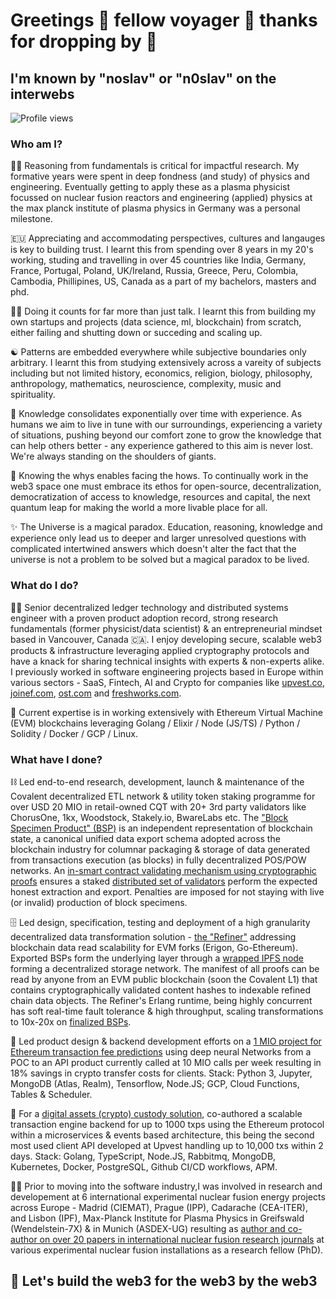 # Greetings 🤝 fellow voyager 🤹 thanks for dropping by 🚗

## I'm known by "noslav" or "n0slav" on the interwebs

![Profile views](https://komarev.com/ghpvc/?username=noslav)

### Who am I?

🕵️‍♂️ Reasoning from fundamentals is critical for impactful research. My formative years were spent in deep fondness (and study) of physics and engineering. Eventually getting to apply these as a plasma physicist focussed on nuclear fusion reactors and engineering (applied) physics at the max planck institute of plasma physics in Germany was a personal milestone.


🇪🇺 Appreciating and accommodating perspectives, cultures and langauges is key to building trust. I learnt this from spending over 8 years in my 20's working, studing and travelling in over 45 countries like India, Germany, France, Portugal, Poland, UK/Ireland, Russia, Greece, Peru, Colombia, Cambodia, Phillipines, US, Canada as a part of my bachelors, masters and phd.


🙋‍♂️ Doing it counts for far more than just talk. I learnt this from building my own startups and projects (data science, ml, blockchain) from scratch, either failing and shutting down or succeding and scaling up.


☯️ Patterns are embedded everywhere while subjective boundaries only arbitrary. I learnt this from studying extensively across a vareity of subjects including but not limited history, economics, religion, biology, philosophy, anthropology, mathematics, neuroscience, complexity, music and spirituality.


🪬 Knowledge consolidates exponentially over time with experience. As humans we aim to live in tune with our surroundings, experiencing a variety of situations, pushing beyond our comfort zone to grow the knowledge that can help others better - any experience gathered to this aim is never lost. We're always standing on the shoulders of giants.


🎢 Knowing the whys enables facing the hows. To continually work in the web3 space one must embrace its ethos for open-source, decentralization, democratization of access to knowledge, resources and capital, the next quantum leap for making the world a more livable place for all.


✨ The Universe is a magical paradox. Education, reasoning, knowledge and experience only lead us to deeper and larger unresolved questions with  complicated intertwined answers which doesn't alter the fact that the universe is not a problem to be solved but a magical paradox to be lived.   


### What do I do?

👨‍💻 Senior decentralized ledger technology and distributed systems engineer with a proven product adoption record, strong research fundamentals (former physicist/data scientist) & an entrepreneurial mindset based in Vancouver, Canada 🇨🇦. I enjoy developing secure, scalable web3 products & infrastructure leveraging applied cryptography protocols and have a knack for sharing technical insights with experts & non-experts alike. I previously worked in software engineering projects based in Europe within various sectors - SaaS, Fintech, AI and Crypto for companies like [upvest.co](https://upvest.co), [joinef.com](https://upvest.co), [ost.com](https://github.com/OpenST) and [freshworks.com](https://www.freshworks.com).

🔗 Current expertise is in working extensively with Ethereum Virtual Machine (EVM) blockchains leveraging Golang / Elixir / Node (JS/TS) / Python / Solidity / Docker / GCP / Linux.

### What have I done?

⛓️ Led end-to-end research, development, launch & maintenance of the Covalent decentralized ETL network & utility token staking programme for over USD 20 MIO in retail-owned CQT with 20+ 3rd party validators like ChorusOne, 1kx, Woodstock, Stakely.io, BwareLabs etc. The ["Block Specimen Product" (BSP)](https://github.com/covalenthq/bsp-geth) is an independent representation of blockchain state, a canonical unified data export schema adopted across the blockchain industry for columnar packaging & storage of data generated from transactions execution (as blocks) in fully decentralized POS/POW networks. An [in-smart contract validating mechanism using cryptographic proofs](https://github.com/covalenthq/bsp-staking) ensures a staked [distributed set of validators](https://github.com/covalenthq/bsp-agent) perform the expected honest extraction and export. Penalties are imposed for not staying with live (or invalid) production of block specimens. 
 
🗄️ Led design, specification, testing and deployment of a high granularity decentralized data transformation solution - [the "Refiner"](https://github.com/covalenthq/rudder) addressing blockchain data read scalability for EVM forks (Erigon, Go-Ethereum). Exported BSPs form the underlying layer through a [wrapped IPFS node](https://github.com/covalenthq/ipfs-pinner) forming a decentralized storage network. The manifest of all proofs can be read by anyone from an EVM public blockchain (soon the Covalent L1) that contains cryptographically validated content hashes to indexable refined chain data objects. The Refiner's Erlang runtime, being highly concurrent has soft real-time fault tolerance & high throughput, scaling transformations to 10x-20x on [finalized BSPs](https://github.com/covalenthq/bsp-finalizer).

💸 Led product design & backend development efforts on a [1 MIO project for Ethereum transaction fee predictions](https://www.theblock.co/post/67731/tokenization-startup-upvest-raises-1-million-to-develop-prediction-tool-for-ethereum-gas-fees) using deep neural Networks from a POC to an API product currently called at 10 MIO calls per week resulting in 18% savings in crypto transfer costs for clients. Stack: Python 3, Jupyter, MongoDB (Atlas, Realm), Tensorflow, Node.JS; GCP, Cloud Functions, Tables & Scheduler.

💨 For a [digital assets (crypto) custody solution](https://upvest.co), co-authored a scalable transaction engine backend for up to 1000 txps using the Ethereum protocol within a microservices & events based architecture, this being the second most used client API developed at Upvest handling up to 10,000 txs within 2 days. Stack: Golang, TypeScript, Node.JS, Rabbitmq, MongoDB, Kubernetes, Docker, PostgreSQL, Github CI/CD workflows, APM.

👨‍🎓 Prior to moving into the software industry,I was involved in research and developement at 6 international experimental nuclear fusion energy projects across Europe - Madrid (CIEMAT), Prague (IPP), Cadarache (CEA-ITER), and Lisbon (IPF), Max-Planck Institute for Plasma Physics in Greifswald (Wendelstein-7X) & in Munich (ASDEX-UG) resulting as [author and co-author on over 20 papers in international nuclear fusion research journals](https://scholar.google.com/citations?user=rY5ZXHEAAAAJ&hl=en) at various experimental nuclear fusion installations as a research fellow (PhD). 


## 🚀 Let's build the web3 for the web3 by the web3








